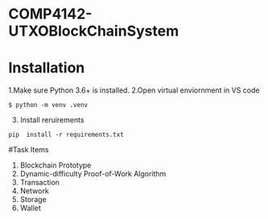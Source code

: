 # COMP4142-UTXOBlockChainSystem
 
# Installation
1.Make sure Python 3.6+ is installed.
2.Open virtual enviornment in VS code

```
$ python -m venv .venv 
```

3. Install reruirements
```
pip  install -r requirements.txt 
```
#Task Items
1.  Blockchain Prototype
2.  Dynamic-difficulty Proof-of-Work Algorithm
3.  Transaction
4.  Network
5.  Storage
6.  Wallet
